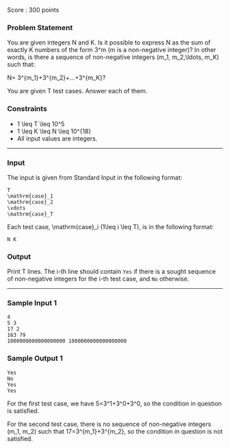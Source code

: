 Score : 300 points

### Problem Statement

You are given integers N and K.
Is it possible to express N as the sum of exactly K numbers of the form 3^m (m is a non-negative integer)?
In other words, is there a sequence of non-negative integers (m\_1, m\_2,\ldots, m\_K) such that:

N= 3^{m\_1}+3^{m\_2}+...+3^{m\_K}?

You are given T test cases. Answer each of them.

### Constraints

* 1 \leq T \leq 10^5
* 1 \leq K \leq N \leq 10^{18}
* All input values are integers.

---

### Input

The input is given from Standard Input in the following format:

```
T
\mathrm{case}_1
\mathrm{case}_2
\vdots 
\mathrm{case}_T
```

Each test case, \mathrm{case}\_i (1\leq i \leq T), is in the following format:

```
N K
```

### Output

Print T lines. The i-th line should contain `Yes` if there is a sought sequence of non-negative integers for the i-th test case, and `No` otherwise.

---

### Sample Input 1

```
4
5 3
17 2
163 79
1000000000000000000 1000000000000000000
```

### Sample Output 1

```
Yes
No
Yes
Yes
```

For the first test case, we have 5=3^1+3^0+3^0, so the condition in question is satisfied.

For the second test case, there is no sequence of non-negative integers (m\_1, m\_2) such that 17=3^{m\_1}+3^{m\_2}, so the condition in question is not satisfied.